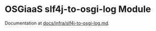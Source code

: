 # OSGiaaS slf4j-to-osgi-log Module

Documentation at [docs/infra/slf4j-to-osgi-log.md](../../../docs/infra/slf4j-to-osgi-log.md).
